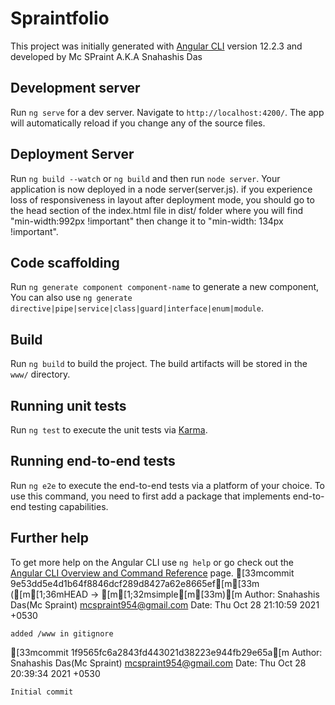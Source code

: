 # Spraintfolio

This project was initially generated with [Angular CLI](https://github.com/angular/angular-cli) version 12.2.3 and developed by Mc SPraint A.K.A Snahashis Das

## Development server

Run `ng serve` for a dev server. Navigate to `http://localhost:4200/`. The app will automatically reload if you change any of the source files.

## Deployment Server

Run `ng build --watch` or `ng build` and then run `node server`.
Your application is now deployed in a node server(server.js).
if you experience loss of responsiveness in layout after deployment mode, you should
go to the head section of the index.html file in dist/ folder where you will find "min-width:992px !important" then
change it to "min-width: 134px !important".

## Code scaffolding

Run `ng generate component component-name` to generate a new component, You can also use `ng generate directive|pipe|service|class|guard|interface|enum|module`.

## Build

Run `ng build` to build the project. The build artifacts will be stored in the `www/` directory.

## Running unit tests

Run `ng test` to execute the unit tests via [Karma](https://karma-runner.github.io).

## Running end-to-end tests

Run `ng e2e` to execute the end-to-end tests via a platform of your choice. To use this command, you need to first add a package that implements end-to-end testing capabilities.

## Further help

To get more help on the Angular CLI use `ng help` or go check out the [Angular CLI Overview and Command Reference](https://angular.io/cli) page.
[33mcommit 9e53dd5e4d1b64f8846dcf289d8427a62e8665ef[m[33m ([m[1;36mHEAD -> [m[1;32msimple[m[33m)[m
Author: Snahashis Das(Mc Spraint) <mcspraint954@gmail.com>
Date:   Thu Oct 28 21:10:59 2021 +0530

    added /www in gitignore

[33mcommit 1f9565fc6a2843fd443021d38223e944fb29e65a[m
Author: Snahashis Das(Mc Spraint) <mcspraint954@gmail.com>
Date:   Thu Oct 28 20:39:34 2021 +0530

    Initial commit
